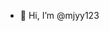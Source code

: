 - 👋 Hi, I’m @mjyy123


<!---
mjyy123/mjyy123 is a ✨ special ✨ repository because its `README.md` (this file) appears on your GitHub profile.
You can click the Preview link to take a look at your changes.
--->
